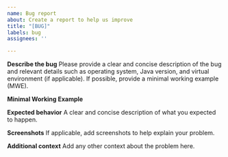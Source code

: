 ```yaml
---
name: Bug report
about: Create a report to help us improve
title: "[BUG]"
labels: bug
assignees: ''

---
```


**Describe the bug**
Please provide a clear and concise description of the bug and relevant details such as operating system, Java version, and virtual environment (if applicable). If possible, provide a minimal working example (MWE).

**Minimal Working Example**


**Expected behavior**
A clear and concise description of what you expected to happen.

**Screenshots**
If applicable, add screenshots to help explain your problem.

**Additional context**
Add any other context about the problem here.
